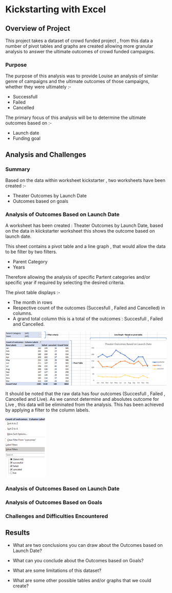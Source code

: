 # Kickstarting with Excel

## Overview of Project
This project takes a dataset of crowd funded project , from this data a number of pivot tables and graphs are created allowing more granular analysis to answer the ultimate outcomes of crowd funded campaigns. 


### Purpose
The purpose of this analysis was to provide Louise an analysis of similar genre of campaigns and the ultimate outcomes of those campaigns, whether they were ultimately :-
- Successfull
- Failed
- Cancelled


The primary focus of this analysis will be to determine the ultimate outcomes based on  :-
- Launch date
- Funding goal
## Analysis and Challenges

### Summary
Based on the data within worksheet kickstarter , two worksheets have been created :-
- Theater Outcomes by Launch Date
- Outcomes based on goals

### Analysis of Outcomes Based on Launch Date

A worksheet has been created : Theater Outcomes by Launch Date, based on the data in kiickstarter worksheet this shows the outcome based on launch date.

This sheet contains a pivot table and a line graph , that would allow the data to be filter by two filters.
- Parent Category
- Years

Therefore allowing the analysis of specific Partent categories and/or specific year if required by selecting the desired criteria.

The pivot table displays :-
- The month  in rows 
- Respective count of the outcomes (Succesfull , Failed and Cancelled) in columns. 
- A grand total column this is a total of the outcomes : Succesfull , Failed and Cancelled.

![Overview](/resources/TO_overview.png)

It should be noted that the raw data has four outcomes (Succesfull , Failed , Cancelled and Live). As we cannot determine and absolutes outcome for Live , this data will be eliminated from the analysis. This has been achieved by applying a filter to the column labels.





![Something](/resources/Outcome_filter.PNG)

### Analysis of Outcomes Based on Launch Date

### Analysis of Outcomes Based on Goals

### Challenges and Difficulties Encountered

## Results

- What are two conclusions you can draw about the Outcomes based on Launch Date?

- What can you conclude about the Outcomes based on Goals?

- What are some limitations of this dataset?

- What are some other possible tables and/or graphs that we could create?
